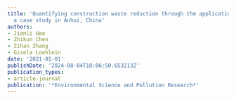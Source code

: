```yaml
---
title: 'Quantifying construction waste reduction through the application of prefabrication:
  a case study in Anhui, China'
authors:
- Jianli Hao
- Zhikun Chen
- Zihan Zhang
- Gisela Loehlein
date: '2021-01-01'
publishDate: '2024-08-04T18:06:50.653213Z'
publication_types:
- article-journal
publication: '*Environmental Science and Pollution Research*'
---
```

